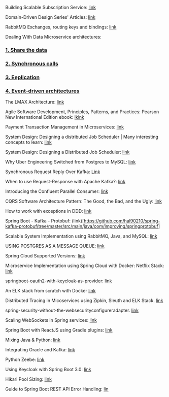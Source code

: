 Building Scalable Subscription Service: [link](https://adarshkumar9820.medium.com/building-scalable-subscription-service-3849e14c9ce8)

Domain-Driven Design Series' Articles: [link](https://dev.to/peholmst/series/12780)

RabbitMQ Exchanges, routing keys and bindings: [link](https://www.cloudamqp.com/blog/part4-rabbitmq-for-beginners-exchanges-routing-keys-bindings.html?gclid=Cj0KCQjwtsCgBhDEARIsAE7RYh3YIA9dJ-x4NytIVA6Kx0ExthAtZuf9MDzjs1OvggTs26bOOExhC-4aAm-AEALw_wcB)


Dealing With Data Microservice architectures:
### [1. Share the data](https://dev.to/koenighotze/dealing-with-data-in-microservice-architectures-part-1-nka)
### [2. Synchronous calls](https://dev.to/koenighotze/dealing-with-data-in-microservice-architectures-part-2-14e3)
### [3. Eeplication](https://dev.to/koenighotze/dealing-with-data-in-microservice-architectures-part-3-replication-4h7b)
### [4. Event-driven architectures](https://dev.to/koenighotze/dealing-with-data-in-microservice-architectures-part-4-event-driven-architectures-jf0)


The LMAX Architecture: [link](https://martinfowler.com/articles/lmax.html)

Agile Software Development, Principles, Patterns, and Practices: Pearson New International Edition ebook: [lkink](https://dl.ebooksworld.ir/motoman/Pearson.Agile.Software.Development.Principles.Patterns.and.Practices.www.EBooksWorld.ir.pdf)

Payment Transaction Management in Microservices: [link](https://engineering.mercari.com/en/blog/entry/20210831-2019-06-07-155849/)

System Design: Designing a distributed Job Scheduler | Many interesting concepts to learn: [link](https://leetcode.com/discuss/general-discussion/1082786/System-Design%3A-Designing-a-distributed-Job-Scheduler-or-Many-interesting-concepts-to-learn)

System Design: Designing a Distributed Job Scheduler: [link](https://levelup.gitconnected.com/system-design-designing-a-distributed-job-scheduler-6d3b6d714fdb)

Why Uber Engineering Switched from Postgres to MySQL: [link](https://www.uber.com/en-VN/blog/postgres-to-mysql-migration/)

Synchronous Request Reply Over Kafka: [Link](https://callistaenterprise.se/blogg/teknik/2018/10/26/synchronous-request-reply-over-kafka/)

When to use Request-Response with Apache Kafka?: [link](https://www.kai-waehner.de/blog/2022/06/03/apache-kafka-request-response-vs-cqrs-event-sourcing/)

Introducing the Confluent Parallel Consumer: [link](https://www.confluent.io/blog/introducing-confluent-parallel-message-processing-client/)

CQRS Software Architecture Pattern: The Good, the Bad, and the Ugly: [link](https://betterprogramming.pub/cqrs-software-architecture-pattern-the-good-the-bad-and-the-ugly-e9d6e7a34daf)

How to work with exceptions in DDD: [link](https://sudonull.com/post/7531-How-to-work-with-exceptions-in-DDD)

Spring Boot - Kafka - Protobuf: (link)[https://github.com/hal90210/spring-kafka-protobuf/tree/master/src/main/java/com/improving/springprotobuf]


Scalable System Implementation using RabbitMQ, Java, and MySQL: [link](https://blog.devgenius.io/scalable-system-implementation-using-rabbitmq-java-and-mysql-2d5fe0fa182e)


USING POSTGRES AS A MESSAGE QUEUE: [link](https://www.javaadvent.com/2022/12/using-postgres-as-a-message-queue.html)

Spring Cloud Supported Versions: [link](https://github.com/spring-cloud/spring-cloud-release/wiki/Supported-Versions)

Microservice Implementation using Spring Cloud with Docker: Netflix Stack: [link](https://blog.devgenius.io/microservice-implementation-using-spring-cloud-with-docker-netflix-stack-76a367a5cf05)

springboot-oauth2-with-keycloak-as-provider: [link](https://ravthiru.medium.com/springboot-oauth2-with-keycloak-as-provider-c31b2897e913)

An ELK stack from scratch with Docker [link](https://viblo.asia/p/an-elk-stack-from-scratch-with-docker-gGJ596zjKX2)

Distributed Tracing in Micoservices using Zipkin, Sleuth and ELK Stack. [link](https://medium.com/swlh/distributed-tracing-in-micoservices-using-spring-zipkin-sleuth-and-elk-stack-5665c5fbecf)

spring-security-without-the-websecurityconfigureradapter. [link](https://spring.io/blog/2022/02/21/spring-security-without-the-websecurityconfigureradapter)

Scaling WebSockets in Spring services: [link](https://medium.com/javarevisited/scaling-websockets-in-spring-services-27023f59868c)

Spring Boot with ReactJS using Gradle plugins: [link](https://www.youtube.com/watch?v=2GPvZEfzy8A)

Mixing Java & Python: [link](https://elib.dlr.de/59394/1/Mixing_Python_and_Java.pdf)

Integrating Oracle and Kafka: [link](https://github.com/confluentinc/demo-scene/blob/master/oracle-and-kafka/demo_integrating_oracle_kafka.adoc)

Python Zeebe: [link](https://github.com/ohmycaptainnemo/python-zeebe)

Using Keycloak with Spring Boot 3.0: [link](https://medium.com/geekculture/using-keycloak-with-spring-boot-3-0-376fa9f60e0b)

Hikari Pool Sizing: [link](https://github.com/brettwooldridge/HikariCP/wiki/About-Pool-Sizing)

Guide to Spring Boot REST API Error Handling: [lin](https://www.toptal.com/java/spring-boot-rest-api-error-handling#:~:text=Altogether%2C%20the%20most%20common%20implementation,%E2%80%9Cadvice%E2%80%9D%20for%20multiple%20controllers.)